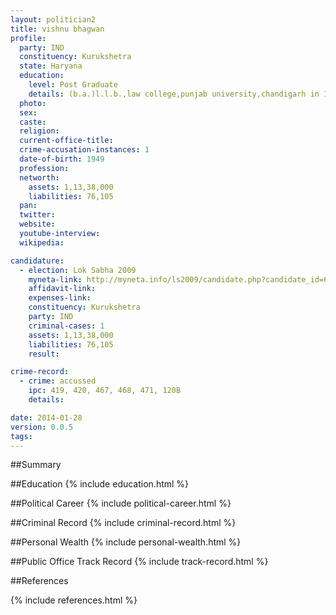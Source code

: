 ```yaml
---
layout: politician2
title: vishnu bhagwan
profile: 
  party: IND
  constituency: Kurukshetra
  state: Haryana
  education: 
    level: Post Graduate
    details: (b.a.)l.l.b.,law college,punjab university,chandigarh in 1970
  photo: 
  sex: 
  caste: 
  religion: 
  current-office-title: 
  crime-accusation-instances: 1
  date-of-birth: 1949
  profession: 
  networth: 
    assets: 1,13,38,000
    liabilities: 76,105
  pan: 
  twitter: 
  website: 
  youtube-interview: 
  wikipedia: 

candidature: 
  - election: Lok Sabha 2009
    myneta-link: http://myneta.info/ls2009/candidate.php?candidate_id=6519
    affidavit-link: 
    expenses-link: 
    constituency: Kurukshetra 
    party: IND
    criminal-cases: 1
    assets: 1,13,38,000
    liabilities: 76,105
    result:  

crime-record: 
  - crime: accussed
    ipc: 419, 420, 467, 468, 471, 120B
    details:  

date: 2014-01-28
version: 0.0.5
tags: 
---
```

##Summary


##Education
{% include education.html %}


##Political Career
{% include political-career.html %}


##Criminal Record
{% include criminal-record.html %}


##Personal Wealth
{% include personal-wealth.html %}


##Public Office Track Record
{% include track-record.html %}


##References


{% include references.html %}